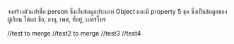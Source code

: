 จงสร้างตัวแปรชื่อ person ซึ่งเก็บข้อมูลประเภท Object และมี property 5 ชุด ซึ่งเป็นข้อมูลของผู้เรียน ได้แก่ ชื่อ, อายุ, เพศ, ที่อยู่, เบอร์โทร

//test to merge
//test2 to merge
//test3
//test4
